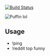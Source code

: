 [![Build Status](https://travis-ci.org/polarbirds/lunde.svg?branch=master)](https://travis-ci.org/polarbirds/lunde)

![Puffin lol](https://store.audubon.org/sites/default/files/styles/product_bubble/public/images/plushes/puffin-plush.jpg)


## Usage

* !ping
* !reddit top funny

